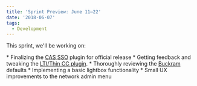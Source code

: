 ```yaml
---
title: 'Sprint Preview: June 11–22'
date: '2018-06-07'
tags:
  - Development
---
```


This sprint, we'll be working on:

\* Finalizing the [CAS SSO](https://github.com/pressbooks/pressbooks-cas-sso) plugin for
official release \* Getting feedback and tweaking the
[LTI/Thin CC plugin](https://github.com/pressbooks/pressbooks-lti-provider). \* Thoroughly
reviewing the [Buckram](https://github.com/pressbooks/buckram/projects/1) defaults \*
Implementing a basic lightbox functionality \* Small UX improvements to the network admin
menu
